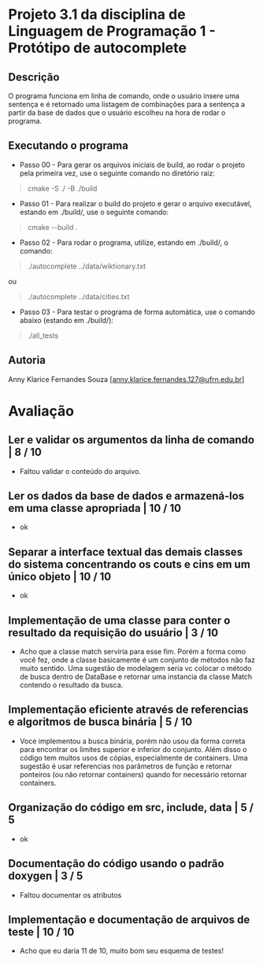 # Projeto 3.1 da disciplina de Linguagem de Programação 1 - Protótipo de autocomplete

## Descrição

O programa funciona em linha de comando, onde o usuário insere uma sentença e é retornado uma listagem de combinações para a sentença a partir da base de dados que o usuário escolheu na hora de rodar o programa. 

## Executando o programa
* Passo 00 - Para gerar os arquivos iniciais de build, ao rodar o projeto pela primeira vez, use o seguinte comando no diretório raiz: 
> cmake -S ./ -B ./build

* Passo 01 - Para realizar o build do projeto e gerar o arquivo executável, estando em ./build/, use o seguinte comando: 
> cmake --build .

* Passo 02 - Para rodar o programa, utilize, estando em ./build/, o comando:
> ./autocomplete ../data/wiktionary.txt

ou

> ./autocomplete ../data/cities.txt

* Passo 03 - Para testar o programa de forma automática, use o comando abaixo (estando em ./build/):
> ./all_tests

## Autoria

Anny Klarice Fernandes Souza
[anny.klarice.fernandes.127@ufrn.edu.br]

# Avaliação

## Ler e validar os argumentos da linha de comando | 8 / 10

- Faltou validar o conteúdo do arquivo.

## Ler os dados da base de dados e armazená-los em uma classe apropriada | 10 / 10

- ok

## Separar a interface textual das demais classes do sistema concentrando os couts e cins em um único objeto | 10 / 10

- ok

## Implementação de uma classe para conter o resultado da requisição do usuário | 3 / 10

- Acho que a classe match serviria para esse fim. Porém a forma como você fez, onde a classe basicamente é um conjunto de métodos
não faz muito sentido. Uma sugestão de modelagem seria vc colocar o método de busca dentro de DataBase e retornar uma instancia da classe
Match contendo o resultado da busca.

## Implementação eficiente através de referencias e algoritmos de busca binária | 5 / 10

- Voce implementou a busca binária, porém não usou da forma correta para encontrar os limites superior e inferior do conjunto. Além disso o código tem muitos
usos de cópias, especialmente de containers. Uma sugestão é usar referencias nos parâmetros de função e retornar ponteiros (ou não retornar containers) quando
for necessário retornar containers.

## Organização do código em src, include, data | 5 / 5

- ok

## Documentação do código usando o padrão doxygen | 3 / 5

- Faltou documentar os atributos

## Implementação e documentação de arquivos de teste | 10 / 10

- Acho que eu daria 11 de 10, muito bom seu esquema de testes!
